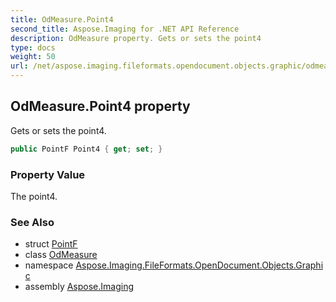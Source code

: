 ```yaml
---
title: OdMeasure.Point4
second_title: Aspose.Imaging for .NET API Reference
description: OdMeasure property. Gets or sets the point4
type: docs
weight: 50
url: /net/aspose.imaging.fileformats.opendocument.objects.graphic/odmeasure/point4/
---
```

## OdMeasure.Point4 property

Gets or sets the point4.

```csharp
public PointF Point4 { get; set; }
```

### Property Value

The point4.

### See Also

* struct [PointF](../../../aspose.imaging/pointf/)
* class [OdMeasure](../)
* namespace [Aspose.Imaging.FileFormats.OpenDocument.Objects.Graphic](../../odmeasure/)
* assembly [Aspose.Imaging](../../../)



